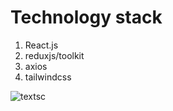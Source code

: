 # Technology stack
1. React.js
2. reduxjs/toolkit
3. axios
4. tailwindcss

![textsc](https://user-images.githubusercontent.com/73293266/230748151-7190cde1-be08-427d-86c6-80782eb23985.png)
